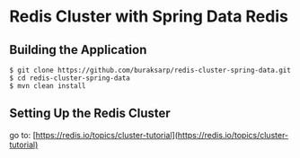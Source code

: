 Redis Cluster with Spring Data Redis
=========================

Building the Application
---------------------
    $ git clone https://github.com/buraksarp/redis-cluster-spring-data.git
    $ cd redis-cluster-spring-data
    $ mvn clean install

Setting Up the Redis Cluster
---------------------
go to: [https://redis.io/topics/cluster-tutorial](https://redis.io/topics/cluster-tutorial)
